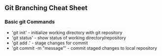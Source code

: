 ## Git Branching Cheat Sheet


### Basic git Commands
* 'git init' - initialize working directory with git repository
* 'git status' - show status of working directory/repository
* 'git add .' - stage changes for commit
* 'git commit -m "message"' - commit staged changes to local repository
